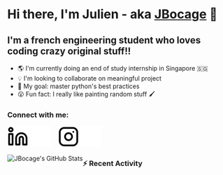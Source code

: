 # Hi there, I'm Julien - aka [JBocage][github] 👋

## I'm a french engineering student who loves coding crazy original stuff!!

- 🌎 I'm currently doing an end of study internship in Singapore 🇸🇬
- 💡 I'm looking to collaborate on meaningful project
- 🎯 My goal: master python's best practices
- 😮 Fun fact: I really like painting random stuff 🖌


### Connect with me:

[![website](./img/linkedin-light.svg)](https://www.linkedin.com/in/julien-bocage#gh-light-mode-only)
[![website](./img/linkedin-dark.svg)](https://www.linkedin.com/in/julien-bocage#gh-dark-mode-only)
&nbsp;&nbsp;
[![website](./img/instagram-light.svg)](https://www.instagram.com/julienbcg#gh-light-mode-only)
[![website](./img/instagram-dark.svg)](https://www.instagram.com/julienbcg#gh-dark-mode-only)


<img align="left" alt="JBocage's GitHub Stats" src="https://github-readme-stats.vercel.app/api?username=JBocage&show_icons=true&hide_border=false&title_color=ff652f&icon_color=FFE400&bg_color=09131B&text_color=ffffff&border_color=0c1a25" />

### :zap: Recent Activity

<!--START_SECTION:activity-->
<!--END_SECTION:activity-->


[website]: https://github.com/JBocage
[github]: https://github.com/JBocage